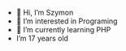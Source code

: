 - 👋 Hi, I’m Szymon
- 👀 I’m interested in Programing
- 🌱 I’m currently learning PHP
- I’m 17 years old
<!--- 📫 How to reach me szymonssu@gmail.com --->
